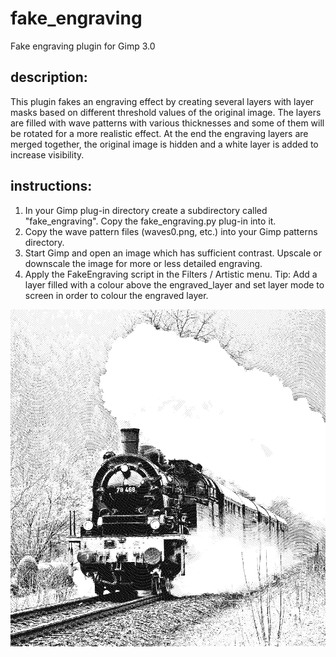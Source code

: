 # fake_engraving
Fake engraving plugin for Gimp 3.0

description:
------------
This plugin fakes an engraving effect by creating several layers with layer masks
based on different threshold values of the original image. The layers are filled 
with wave patterns with various thicknesses and some of them will be rotated
for a more realistic effect. At the end the engraving layers are merged together, 
the original image is hidden and a white layer is added to increase visibility.

instructions:
-------------
1) In your Gimp plug-in directory create a subdirectory called "fake_engraving". Copy the fake_engraving.py plug-in into it.
2) Copy the wave pattern files (waves0.png, etc.) into your Gimp patterns directory.
3) Start Gimp and open an image which has sufficient contrast. Upscale or downscale the image for more or less detailed engraving.
4) Apply the FakeEngraving script in the Filters / Artistic menu.
Tip: Add a layer filled with a colour above the engraved_layer and set layer mode to screen in order to colour the engraved layer.

![sample](sample.png)
